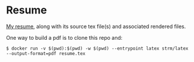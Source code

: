 # Resume

[My resume][res], along with its source tex file(s) and associated
rendered files.

[res]: http://gempesaw.github.io/resume/resume.pdf

One way to build a pdf is to clone this repo and:

```
$ docker run -v $(pwd):$(pwd) -w $(pwd) --entrypoint latex strm/latex --output-format=pdf resume.tex
```
